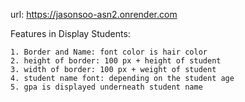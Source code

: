 url: https://jasonsoo-asn2.onrender.com

Features in Display Students:

    1. Border and Name: font color is hair color
    2. height of border: 100 px + height of student
    3. width of border: 100 px + weight of student
    4. student name font: depending on the student age
    5. gpa is displayed underneath student name